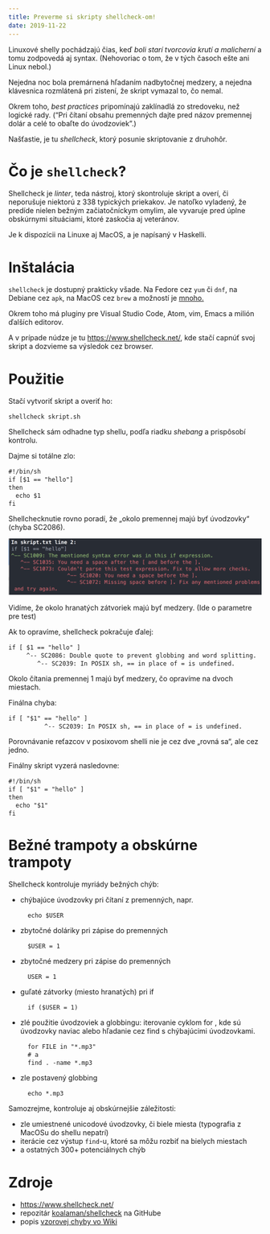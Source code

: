```yaml
---
title: Preverme si skripty shellcheck-om!
date: 2019-11-22
---
```


Linuxové shelly pochádzajú čias, keď *boli starí tvorcovia krutí a malicherní* a tomu zodpovedá aj syntax. (Nehovoriac o tom, že v tých časoch ešte ani Linux nebol.)

Nejedna noc bola premárnená hľadaním nadbytočnej medzery, a nejedna klávesnica rozmlátená pri zistení, že skript vymazal to, čo nemal.

Okrem toho, *best practices* pripomínajú zaklínadlá zo stredoveku, než logické rady. (“Pri čítaní obsahu premenných dajte pred názov premennej dolár a celé to obaľte do úvodzoviek”.)

Našťastie, je tu *shellcheck*, ktorý posunie skriptovanie z druhohôr.

Čo je `shellcheck`?
===================

Shellcheck je *linter*, teda nástroj, ktorý skontroluje skript a overí, či neporušuje niektorú  z 338 typických priekakov. Je natoľko vyladený, že predíde nielen bežným začiatočníckym omylim, ale vyvaruje pred úplne obskúrnymi situáciami, ktoré zaskočia aj veteránov.

Je k dispozícii na Linuxe aj MacOS, a je napísaný v Haskelli.

Inštalácia
==========

`shellcheck` je dostupný prakticky všade. Na Fedore cez `yum` či `dnf`, na Debiane cez `apk`, na MacOS cez `brew` a možností je [mnoho.](https://github.com/koalaman/shellcheck#installing)

Okrem toho má pluginy pre Visual Studio Code, Atom, vim, Emacs a milión ďalších editorov.

A v prípade núdze je tu https://www.shellcheck.net/, kde stačí capnúť svoj skript a dozvieme sa výsledok cez browser.

Použitie
========

Stačí vytvoriť skript a overiť ho:

```
shellcheck skript.sh
```

Shellcheck sám odhadne typ shellu, podľa riadku *shebang* a prispôsobí kontrolu.

Dajme si totálne zlo:

```
#!/bin/sh
if [$1 == "hello"]
then
  echo $1
fi
```

Shellchecknutie rovno poradí, že „okolo premennej majú byť úvodzovky“ (chyba SC2086). 

![image-20191122222144752](image-20191122222144752.png)

Vidíme, že okolo hranatých zátvoriek majú byť medzery. (Ide o parametre pre test)

Ak to opravíme, shellcheck pokračuje ďalej:

    if [ $1 == "hello" ]
         ^-- SC2086: Double quote to prevent globbing and word splitting.
            ^-- SC2039: In POSIX sh, == in place of = is undefined.

Okolo čítania premennej 1 majú byť medzery, čo opravíme na dvoch miestach.

Finálna chyba:

    if [ "$1" == "hello" ]
              ^-- SC2039: In POSIX sh, == in place of = is undefined.

Porovnávanie reťazcov v posixovom shelli nie je cez dve „rovná sa“, ale cez jedno.

Finálny skript vyzerá nasledovne:

    #!/bin/sh
    if [ "$1" = "hello" ]
    then
      echo "$1"
    fi

# Bežné trampoty a obskúrne trampoty

Shellcheck kontroluje myriády bežných chýb:

* chýbajúce úvodzovky pri čítaní z premenných, napr.

        echo $USER

* zbytočné doláriky pri zápise do premenných

        $USER = 1

* zbytočné medzery pri zápise do premenných

        USER = 1

* guľaté zátvorky (miesto hranatých) pri if

        if ($USER = 1)

* zlé použitie úvodzoviek a globbingu: iterovanie cyklom for , kde sú úvodzovky naviac alebo hľadanie cez find s chýbajúcimi úvodzovkami.

        for FILE in "*.mp3"
        # a
        find . -name *.mp3

* zle postavený globbing

        echo *.mp3

Samozrejme, kontroluje aj obskúrnejšie záležitosti:

* zle umiestnené unicodové úvodzovky, či biele miesta (typografia z MacOSu do shellu nepatrí)
* iterácie cez výstup `find`-u, ktoré sa môžu rozbiť na bielych miestach
* a ostatných 300+ potenciálnych chýb

# Zdroje

* https://www.shellcheck.net/
* repozitár [koalaman/shellcheck](https://github.com/koalaman/shellcheck) na GitHube
* popis [vzorovej chyby vo Wiki](https://github.com/koalaman/shellcheck/wiki/SC1003)


